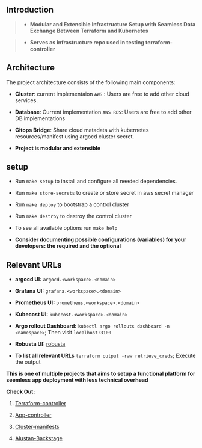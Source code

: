 
## Introduction

> - **Modular and Extensible Infrastructure Setup with Seamless Data Exchange Between Terraform and Kubernetes**

> - **Serves as infrastructure repo used in testing terraform-controller**


## Architecture

The project architecture consists of the following main components:

- **Cluster**: current implementaion `AWS` : Users are free to add other cloud services.

- **Database**: Current implementation `AWS RDS`: Users are free to add other DB implementations

- **Gitops Bridge**: Share cloud matadata with kubernetes resources/manifest using argocd cluster secret.

- **Project is modular and extensible**


## setup

- Run `make setup` to install and configure all needed dependencies. 

- Run `make store-secrets` to create or store secret in aws secret manager

- Run `make deploy` to bootstrap a control cluster

- Run `make destroy` to destroy the control cluster

- To see all available options run `make help`

- **Consider documenting possible configurations (variables) for your developers: the required and the optional**

## Relevant URLs

- **argocd UI:** `argocd.<workspace>.<domain>`

- **Grafana UI:** `grafana.<workspace>.<domain>`

- **Prometheus UI:** `prometheus.<workspace>.<domain>`

- **Kubecost UI:** `kubecost.<workspace>.<domain>`

- **Argo rollout Dashboard:** `kubectl argo rollouts dashboard -n <namespace>`; Then visit `localhost:3100`

- **Robusta UI:** [robusta](https://home.robusta.dev/)

- **To list all relevant URLs** `terraform output -raw retrieve_creds`; Execute the output


**This is one of multiple projects that aims to setup a functional platform for seemless app deployment with less technical overhead**

**Check Out:**

1. [Terraform-controller](https://github.com/alustan/terraform-controller)

2. [App-controller](https://github.com/alustan/app-controller)

3. [Cluster-manifests](https://github.com/alustan/cluster-manifests)

4. [Alustan-Backstage](https://github.com/alustan/backstage)

